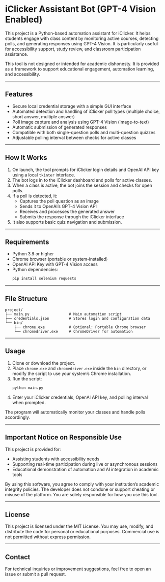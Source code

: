 # iClicker Assistant Bot (GPT-4 Vision Enabled)

This project is a Python-based automation assistant for iClicker. It helps students engage with class content by monitoring active courses, detecting polls, and generating responses using GPT-4 Vision. It is particularly useful for accessibility support, study review, and classroom participation assistance.

This tool is not designed or intended for academic dishonesty. It is provided as a framework to support educational engagement, automation learning, and accessibility.

---

## Features

- Secure local credential storage with a simple GUI interface
- Automated detection and handling of iClicker poll types (multiple choice, short answer, multiple answer)
- Poll image capture and analysis using GPT-4 Vision (image-to-text)
- Automatic submission of generated responses
- Compatible with both single-question polls and multi-question quizzes
- Adjustable polling interval between checks for active classes

---

## How It Works

1. On launch, the tool prompts for iClicker login details and OpenAI API key using a local `tkinter` interface.
2. The bot logs in to the iClicker dashboard and polls for active classes.
3. When a class is active, the bot joins the session and checks for open polls.
4. If a poll is detected, it:
   - Captures the poll question as an image
   - Sends it to OpenAI’s GPT-4 Vision API
   - Receives and processes the generated answer
   - Submits the response through the iClicker interface
5. It also supports basic quiz navigation and submission.

---

## Requirements

- Python 3.8 or higher
- Chrome browser (portable or system-installed)
- OpenAI API Key with GPT-4 Vision access
- Python dependencies:
  ```bash
  pip install selenium requests
  ```

---

## File Structure

```
project/
├── main.py                  # Main automation script
├── credentials.json         # Stores login and configuration data
└── bin/
    ├── chrome.exe           # Optional: Portable Chrome browser
    └── chromedriver.exe     # ChromeDriver for automation
```

---

## Usage

1. Clone or download the project.
2. Place `chrome.exe` and `chromedriver.exe` inside the `bin` directory, or modify the script to use your system’s Chrome installation.
3. Run the script:
   ```bash
   python main.py
   ```
4. Enter your iClicker credentials, OpenAI API key, and polling interval when prompted.

The program will automatically monitor your classes and handle polls accordingly.

---

## Important Notice on Responsible Use

This project is provided for:

- Assisting students with accessibility needs
- Supporting real-time participation during live or asynchronous sessions
- Educational demonstration of automation and AI integration in academic tools

By using this software, you agree to comply with your institution’s academic integrity policies. The developer does not condone or support cheating or misuse of the platform. You are solely responsible for how you use this tool.

---

## License

This project is licensed under the MIT License. You may use, modify, and distribute the code for personal or educational purposes. Commercial use is not permitted without express permission.

---

## Contact

For technical inquiries or improvement suggestions, feel free to open an issue or submit a pull request.
